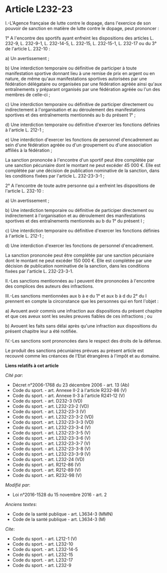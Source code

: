 # Article L232-23

I.-L'Agence française de lutte contre le dopage, dans l'exercice de son pouvoir de sanction en matière de lutte contre le
dopage, peut prononcer : 

1° A l'encontre des sportifs ayant enfreint les dispositions des articles L. 232-9, L. 232-9-1, L. 232-14-5, L. 232-15, L.
232-15-1, L. 232-17 ou du 3° de l'article L. 232-10 : 

a) Un avertissement ; 

b) Une interdiction temporaire ou définitive de participer à toute manifestation sportive donnant lieu à une remise de prix
en argent ou en nature, de même qu'aux manifestations sportives autorisées par une fédération délégataire ou organisées par
une fédération agréée ainsi qu'aux entraînements y préparant organisés par une fédération agréée ou l'un des membres de
celle-ci ; 

c) Une interdiction temporaire ou définitive de participer directement ou indirectement à l'organisation et au déroulement
des manifestations sportives et des entraînements mentionnés au b du présent 1° ; 

d) Une interdiction temporaire ou définitive d'exercer les fonctions définies à l'article L. 212-1 ; 

e) Une interdiction d'exercer les fonctions de personnel d'encadrement au sein d'une fédération agréée ou d'un groupement ou
d'une association affiliés à la fédération ; 

La sanction prononcée à l'encontre d'un sportif peut être complétée par une sanction pécuniaire dont le montant ne peut
excéder 45 000 €. Elle est complétée par une décision de publication nominative de la sanction, dans les conditions fixées
par l'article L. 232-23-3-1 ; 

2° A l'encontre de toute autre personne qui a enfreint les dispositions de l'article L. 232-10 : 

a) Un avertissement ; 

b) Une interdiction temporaire ou définitive de participer directement ou indirectement à l'organisation et au déroulement
des manifestations sportives et des entraînements mentionnés au b du 1° du présent I ; 

c) Une interdiction temporaire ou définitive d'exercer les fonctions définies à l'article L. 212-1 ; 

d) Une interdiction d'exercer les fonctions de personnel d'encadrement. 

La sanction prononcée peut être complétée par une sanction pécuniaire dont le montant ne peut excéder 150 000 €. Elle est
complétée par une décision de publication nominative de la sanction, dans les conditions fixées par l'article L. 232-23-3-1. 

II.-Les sanctions mentionnées au I peuvent être prononcées à l'encontre des complices des auteurs des infractions. 

III.-Les sanctions mentionnées aux b à e du 1° et aux b à d du 2° du I prennent en compte la circonstance que les personnes
qui en font l'objet : 

a) Avouent avoir commis une infraction aux dispositions du présent chapitre et que ces aveux sont les seules preuves fiables
de ces infractions ; ou 

b) Avouent les faits sans délai après qu'une infraction aux dispositions du présent chapitre leur a été notifiée. 

IV.-Les sanctions sont prononcées dans le respect des droits de la défense. 

Le produit des sanctions pécuniaires prévues au présent article est recouvré comme les créances de l'Etat étrangères à
l'impôt et au domaine.

**Liens relatifs à cet article**

_Cité par_:

  - Décret n°2006-1768 du 23 décembre 2006 - art. 13 (Ab)
  - Code du sport. - art. Annexe II-2 à l'article R232-86 (V)
  - Code du sport. - art. Annexe II-3 à l'article R241-12 (V)
  - Code du sport. - art. D232-3 (VD)
  - Code du sport. - art. L232-23-2 (VD)
  - Code du sport. - art. L232-23-3 (V)
  - Code du sport. - art. L232-23-3-2 (VD)
  - Code du sport. - art. L232-23-3-3 (VD)
  - Code du sport. - art. L232-23-3-4 (V)
  - Code du sport. - art. L232-23-3-5 (V)
  - Code du sport. - art. L232-23-3-6 (V)
  - Code du sport. - art. L232-23-3-7 (V)
  - Code du sport. - art. L232-23-3-8 (V)
  - Code du sport. - art. L232-23-3-9 (V)
  - Code du sport. - art. L232-24 (VD)
  - Code du sport. - art. R212-86 (V)
  - Code du sport. - art. R212-89 (V)
  - Code du sport. - art. R232-98 (V)

_Modifié par_:

  - Loi n°2016-1528 du 15 novembre 2016 - art. 2

_Anciens textes_:

  - Code de la santé publique - art. L3634-3 (MMN)
  - Code de la santé publique - art. L3634-3 (M)

_Cite_:

  - Code du sport. - art. L212-1 (V)
  - Code du sport. - art. L232-10
  - Code du sport. - art. L232-14-5
  - Code du sport. - art. L232-15
  - Code du sport. - art. L232-17
  - Code du sport. - art. L232-9
